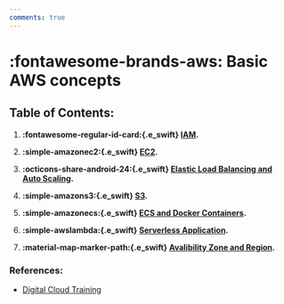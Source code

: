 ```yaml
---
comments: true
---
```


# **:fontawesome-brands-aws: Basic AWS concepts** 

## **Table of Contents:**

1. **:fontawesome-regular-id-card:{.e_swift} [IAM](IAM.md).**

2. **:simple-amazonec2:{.e_swift} [EC2](EC2.md).**

3. **:octicons-share-android-24:{.e_swift} [Elastic Load Balancing and Auto Scaling](LoadBalancer_Scaling.md).**

4. **:simple-amazons3:{.e_swift} [S3](S3.md).**

5. **:simple-amazonecs:{.e_swift} [ECS and Docker Containers](ECS.md).**

6. **:simple-awslambda:{.e_swift} [Serverless Application](Serverless.md).**

7. **:material-map-marker-path:{.e_swift} [Avalibility Zone and Region](Zone_region.md).**

### **References:**

- [Digital Cloud Training](https://digitalcloud.training/)

  
